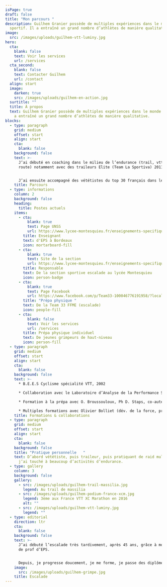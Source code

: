 ```yaml
---
isPage: true
draft: false
title: "Mon parcours "
description: Guilhem Granier possède de multiples expériences dans le monde
  sportif. Il a entraîné un grand nombre d’athlètes de manière qualitative.
image:
  src: /images/uploads/guilhem-vtt-luminy.jpg
hero:
  cta:
    blank: false
    text: Voir les services
    url: /services
  cta_second:
    blank: false
    text: Contacter Guilhem
    url: /contact
  align: start
  image:
    darken: true
    src: /images/uploads/guilhem-en-action.jpg
  surtitle: ""
  title: À propos
  text: Guilhem Granier possède de multiples expériences dans le monde sportif. Il
    a entraîné un grand nombre d’athlètes de manière qualitative.
blocks:
  - type: paragraph
    grid: medium
    offset: start
    align: start
    cta:
      blank: false
    background: false
    text: >-
      J’ai débuté en coaching dans le milieu de l’endurance (trail, vtt, vélo
      route) notamment avec des traileurs Elite (Team La Sportiva) 2011/2014.


      J’ai ensuite accompagné des vététistes du top 30 français dans leur planification et le suivi de leur préparation.
    title: Parcours
  - type: informations
    column: 2
    background: false
    heading:
      title: Postes actuels
    items:
      - cta:
          blank: true
          text: Page UNSS
          url: https://www.lycee-montesquieu.fr/enseignements-specifiques/unss
        title: Enseignant
        text: d'EPS à Bordeaux
        icon: mortarboard-fill
      - cta:
          blank: true
          text: Site de la section
          url: https://www.lycee-montesquieu.fr/enseignements-specifiques/section-sportive-escalade
        title: Responsable
        text: De la section sportive escalade au lycée Montesquieu
        icon: person-badge
      - cta:
          blank: true
          text: Page Facebook
          url: https://www.facebook.com/p/Team33-100046776191958/?locale=fr_FR
        title: "Prépa physique "
        text: De la Team 33 FFME (escalade)
        icon: people-fill
      - cta:
          blank: false
          text: Voir les services
          url: /services
        title: Prépa physique individuel
        text: De jeunes grimpeurs de haut-niveau
        icon: person-fill
  - type: paragraph
    grid: medium
    offset: start
    align: start
    cta:
      blank: false
    background: false
    text: >-
      * B.E.E.S Cyclisme spécialité VTT, 2002 

      * Collaboration avec le Laboratoire d’Analyse de la Performance Sportive de Besançon avec William Bertucci (sous la direction de Frédéric Grappe) 2002

      * Formation à la prépa avec O. Broussouloux, Ph D. Staps, co-auteur du livre « Escalade & Performance » 2021

      * Multiples formations avec Olivier Bolliet (dév. de la force, profilage, prévention épaule, ratios de force)
    title: Formations & collaborations
  - type: paragraph
    grid: medium
    offset: start
    align: start
    cta:
      blank: false
    background: false
    title: "Pratique personnelle   "
    text: D’abord vététiste, puis traileur, puis pratiquant de raid multi-sports …
      j’ai touché à beaucoup d’activités d’endurance.
  - type: gallery
    column: 3
    background: false
    gallery:
      - src: /images/uploads/guilhem-trail-massilia.jpg
        legend: Au trail de massilia
      - src: /images/uploads/guilhem-podium-france-xcm.jpg
        legend: 3ème aux France VTT XC Marathon en 2016
        alt: ""
      - src: /images/uploads/guilhem-vtt-luminy.jpg
        legend: ""
  - type: editorial
    direction: ltr
    cta:
      blank: false
    background: false
    text: >-
      J’ai débuté l’escalade très tardivement, après 45 ans, grâce à mon métier
      de prof d’EPS. 


      Depuis, je progresse doucement, je me forme, je passe des diplômes et je m’acculture peu à peu à cette activité que j’apprécie énormément, même si elle n’est pas du tout dans ma filière.
    image:
      src: /images/uploads/guilhem-grimpe.jpg
    title: Escalade
---
```

